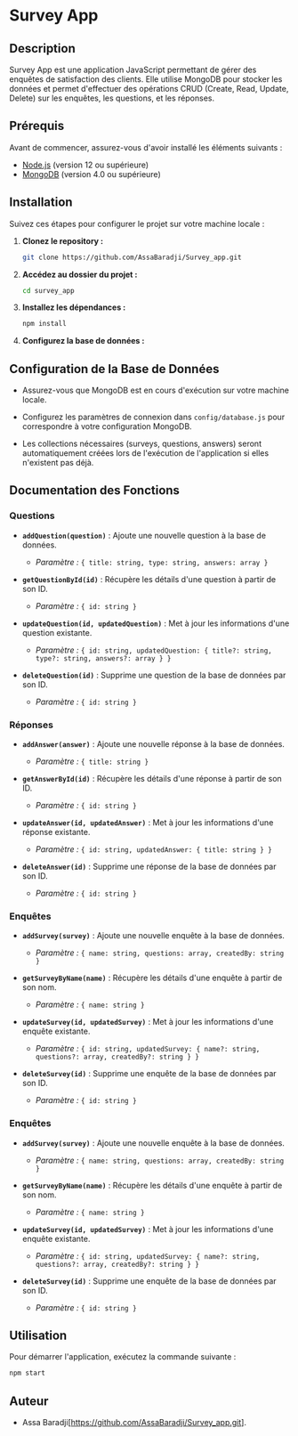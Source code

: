 # Survey App

## Description

Survey App est une application JavaScript permettant de gérer des enquêtes de satisfaction des clients. Elle utilise MongoDB pour stocker les données et permet d'effectuer des opérations CRUD (Create, Read, Update, Delete) sur les enquêtes, les questions, et les réponses.

## Prérequis

Avant de commencer, assurez-vous d'avoir installé les éléments suivants :

- [Node.js](https://nodejs.org/) (version 12 ou supérieure)
- [MongoDB](https://www.mongodb.com/try/download/community) (version 4.0 ou supérieure)

## Installation

Suivez ces étapes pour configurer le projet sur votre machine locale :

1. **Clonez le repository :**

   ```bash
   git clone https://github.com/AssaBaradji/Survey_app.git

   ```

2. **Accédez au dossier du projet :**

   ```bash
   cd survey_app
   ```

3. **Installez les dépendances :**

   ```bash
   npm install
   ```

4. **Configurez la base de données :**

## Configuration de la Base de Données

- Assurez-vous que MongoDB est en cours d'exécution sur votre machine locale.
- Configurez les paramètres de connexion dans `config/database.js` pour correspondre à votre configuration MongoDB.

- Les collections nécessaires (surveys, questions, answers) seront automatiquement créées lors de l'exécution de l'application si elles n'existent pas déjà.

## Documentation des Fonctions

### Questions

- **`addQuestion(question)`** : Ajoute une nouvelle question à la base de données.

  - _Paramètre :_ `{ title: string, type: string, answers: array }`

- **`getQuestionById(id)`** : Récupère les détails d'une question à partir de son ID.

  - _Paramètre :_ `{ id: string }`

- **`updateQuestion(id, updatedQuestion)`** : Met à jour les informations d'une question existante.

  - _Paramètre :_ `{ id: string, updatedQuestion: { title?: string, type?: string, answers?: array } }`

- **`deleteQuestion(id)`** : Supprime une question de la base de données par son ID.
  - _Paramètre :_ `{ id: string }`

### Réponses

- **`addAnswer(answer)`** : Ajoute une nouvelle réponse à la base de données.

  - _Paramètre :_ `{ title: string }`

- **`getAnswerById(id)`** : Récupère les détails d'une réponse à partir de son ID.

  - _Paramètre :_ `{ id: string }`

- **`updateAnswer(id, updatedAnswer)`** : Met à jour les informations d'une réponse existante.

  - _Paramètre :_ `{ id: string, updatedAnswer: { title: string } }`

- **`deleteAnswer(id)`** : Supprime une réponse de la base de données par son ID.
  - _Paramètre :_ `{ id: string }`

### Enquêtes

- **`addSurvey(survey)`** : Ajoute une nouvelle enquête à la base de données.

  - _Paramètre :_ `{ name: string, questions: array, createdBy: string }`

- **`getSurveyByName(name)`** : Récupère les détails d'une enquête à partir de son nom.

  - _Paramètre :_ `{ name: string }`

- **`updateSurvey(id, updatedSurvey)`** : Met à jour les informations d'une enquête existante.

  - _Paramètre :_ `{ id: string, updatedSurvey: { name?: string, questions?: array, createdBy?: string } }`

- **`deleteSurvey(id)`** : Supprime une enquête de la base de données par son ID.
  - _Paramètre :_ `{ id: string }`

### Enquêtes

- **`addSurvey(survey)`** : Ajoute une nouvelle enquête à la base de données.

  - _Paramètre :_ `{ name: string, questions: array, createdBy: string }`

- **`getSurveyByName(name)`** : Récupère les détails d'une enquête à partir de son nom.

  - _Paramètre :_ `{ name: string }`

- **`updateSurvey(id, updatedSurvey)`** : Met à jour les informations d'une enquête existante.

  - _Paramètre :_ `{ id: string, updatedSurvey: { name?: string, questions?: array, createdBy?: string } }`

- **`deleteSurvey(id)`** : Supprime une enquête de la base de données par son ID.
  - _Paramètre :_ `{ id: string }`

## Utilisation

Pour démarrer l'application, exécutez la commande suivante :

```bash
npm start
```

## Auteur

- Assa Baradji[https://github.com/AssaBaradji/Survey_app.git].
